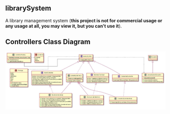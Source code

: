 ## librarySystem
A library management system (**this project is not for commercial usage or any usage at all, you may view it, but you can't use it**).

## Controllers Class Diagram
![controllers class diagram](Design.png)
